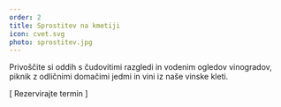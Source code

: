 ```yaml
---
order: 2
title: Sprostitev na kmetiji
icon: cvet.svg
photo: sprostitev.jpg
---
```


Privoščite si oddih s čudovitimi razgledi in vodenim ogledov vinogradov, piknik z odličnimi domačimi jedmi in vini iz naše vinske kleti.

[ Rezervirajte termin ]
